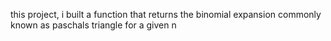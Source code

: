 this project, i built a function that returns the binomial expansion commonly known as paschals triangle for a given n
